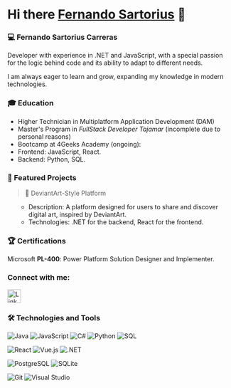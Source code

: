 # Hi there [Fernando Sartorius](https://github.com/Sartorius11) 👋

### 💻 Fernando Sartorius Carreras
Developer with experience in .NET and JavaScript, with a special passion for the logic behind code and its ability to adapt to different needs.

I am always eager to learn and grow, expanding my knowledge in modern technologies.

### 🎓 Education
* Higher Technician in Multiplatform Application Development (DAM)
* Master's Program in *FullStack Developer Tajamar* (incomplete due to personal reasons)
* Bootcamp at 4Geeks Academy (ongoing):
* Frontend: JavaScript, React.
* Backend: Python, SQL.

### 🚀 Featured Projects
> 📁 DeviantArt-Style Platform
<ul>
  <ul>
  <li>
    Description: A platform designed for users to share and discover digital art, inspired by DeviantArt.
  </li>
  <li> Technologies: .NET for the backend, React for the frontend.
  </li>
  </ul>
</ul> 

### 🏆 Certifications
 Microsoft **PL-400**: Power Platform Solution Designer and Implementer.

### Connect with me:
<a href="https://www.linkedin.com/in/fernando-sartorius-carreras/" target="_blank">
  <img src="https://raw.githubusercontent.com/rahuldkjain/github-profile-readme-generator/master/src/images/icons/Social/linked-in-alt.svg" alt="LinkedIn" width="30"/>
</a>




### 🛠️ Technologies and Tools  
![Java](https://img.shields.io/badge/-Java-007396?logo=java&logoColor=white&style=flat-square)
![JavaScript](https://img.shields.io/badge/-JavaScript-F7DF1E?logo=javascript&logoColor=black&style=flat-square)
![C#](https://img.shields.io/badge/-C%23-239120?logo=c-sharp&logoColor=white&style=flat-square)
![Python](https://img.shields.io/badge/-Python-3776AB?logo=python&logoColor=white&style=flat-square)
![SQL](https://img.shields.io/badge/-SQL-4479A1?logo=MySQL&logoColor=white&style=flat-square)

![React](https://img.shields.io/badge/-React-61DAFB?logo=react&logoColor=white&style=flat-square)
![Vue.js](https://img.shields.io/badge/-Vue.js-4FC08D?logo=vue.js&logoColor=white&style=flat-square)
![.NET](https://img.shields.io/badge/-.NET-512BD4?logo=dotnet&logoColor=white&style=flat-square)

![PostgreSQL](https://img.shields.io/badge/-PostgreSQL-336791?logo=postgresql&logoColor=white&style=flat-square)
![SQLite](https://img.shields.io/badge/-SQLite-003B57?logo=sqlite&logoColor=white&style=flat-square)

![Git](https://img.shields.io/badge/-Git-F05032?logo=git&logoColor=white&style=flat-square)
![Visual Studio](https://img.shields.io/badge/-Visual%20Studio-5C2D91?logo=visual-studio&logoColor=white&style=flat-square)














